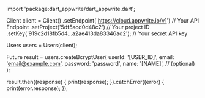 import 'package:dart_appwrite/dart_appwrite.dart';

Client client = Client()
  .setEndpoint('https://cloud.appwrite.io/v1') // Your API Endpoint
  .setProject('5df5acd0d48c2') // Your project ID
  .setKey('919c2d18fb5d4...a2ae413da83346ad2'); // Your secret API key

Users users = Users(client);

Future result = users.createBcryptUser(
  userId: '[USER_ID]',
  email: 'email@example.com',
  password: 'password',
  name: '[NAME]', // (optional)
);

result.then((response) {
  print(response);
}).catchError((error) {
  print(error.response);
});

